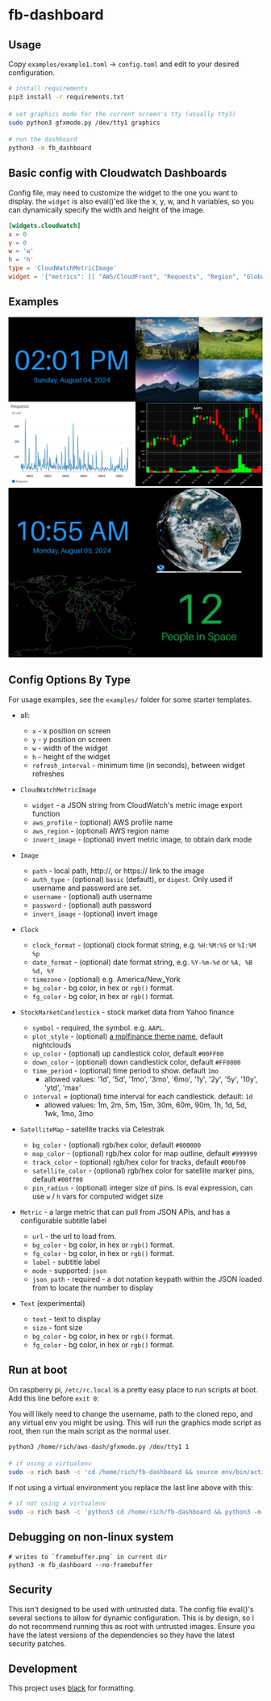 # fb-dashboard

## Usage

Copy `examples/example1.toml` -> `config.toml` and edit to your desired configuration.

```bash
# install requirements
pip3 install -r requirements.txt

# set graphics mode for the current screen's tty (usually tty1)
sudo python3 gfxmode.py /dev/tty1 graphics

# run the dashboard
python3 -m fb_dashboard
```

## Basic config with Cloudwatch Dashboards
Config file, may need to customize the widget to the one you want to display. the `widget` is also eval()'ed like the x, y, w, and h variables, so you can dynamically specify the width and height of the image.

```toml
[widgets.cloudwatch]
x = 0
y = 0
w = 'w'
h = 'h'
type = 'CloudWatchMetricImage'
widget = '{"metrics": [[ "AWS/CloudFront", "Requests", "Region", "Global", "DistributionId", "YOUR_DISTRIBUTION_ID_HERE" ]],"view": "timeSeries","stacked": false,"stat": "Sum","period": 900, "width": w, "height": h,"start": "-PT72H", "end": "P0D", "timezone": "-0400"}'
```

## Examples
[![example 1](examples/example1.toml.png)](examples/example1.toml)
[![example 2](examples/example2.toml.png)](examples/example2.toml)

## Config Options By Type
For usage examples, see the `examples/` folder for some starter templates.

- all:
  - `x` - x position on screen
  - `y` - y position on screen
  - `w` - width of the widget
  - `h` - height of the widget
  - `refresh_interval` - minimum time (in seconds), between widget refreshes
- `CloudWatchMetricImage`
  - `widget` - a JSON string from CloudWatch's metric image export function
  - `aws_profile` - (optional) AWS profile name
  - `aws_region` - (optional) AWS region name
  - `invert_image` - (optional) invert metric image, to obtain dark mode
- `Image`
  - `path` - local path, http://, or https:// link to the image
  - `auth_type` - (optional) `basic` (default), or `digest`. Only used if username and password are set.
  - `username` - (optional) auth username
  - `password` - (optional) auth password
  - `invert_image` - (optional) invert image
- `Clock`
  - `clock_format` - (optional) clock format string, e.g. `%H:%M:%S` or `%I:%M %p`
  - `date_format` - (optional) date format string, e.g. `%Y-%m-%d` or `%A, %B %d, %Y`
  - `timezone` - (optional) e.g. America/New_York
  - `bg_color` - bg color, in hex or `rgb()` format.
  - `fg_color` - bg color, in hex or `rgb()` format.
- `StockMarketCandlestick` - stock market data from Yahoo finance
  - `symbol` - required, the symbol. e.g. `AAPL`.
  - `plot_style` - (optional) [a mplfinance theme name](https://github.com/matplotlib/mplfinance/blob/master/examples/styles.ipynb), default nightclouds
  - `up_color` - (optional) up candlestick color, default `#00FF00`
  - `down_color` - (optional) down candlestick color, default `#FF0000`
  - `time_period` - (optional) time period to show. default `1mo`
    - allowed values: '1d', '5d', '1mo', '3mo', '6mo', '1y', '2y', '5y', '10y', 'ytd', 'max'
  - `interval` = (optional) time interval for each candlestick. default:  `1d`
    - allowed values: 1m, 2m, 5m, 15m, 30m, 60m, 90m, 1h, 1d, 5d, 1wk, 1mo, 3mo
- `SatelliteMap` - satellite tracks via Celestrak
  - `bg_color` - (optional) rgb/hex color, default `#000000`
  - `map_color` - (optional) rgb/hex color for map outline, default `#999999`
  - `track_color` - (optional) rgb/hex color for tracks, default `#00bf00`
  - `satellite_color` - (optional) rgb/hex color for satellite marker pins, default `#00ff00`
  - `pin_radius` - (optional) integer size of pins. Is eval expression, can use `w` / `h` vars for computed widget size
- `Metric` - a large metric that can pull from JSON APIs, and has a configurable subtitle label
  - `url` - the url to load from.
  - `bg_color` - bg color, in hex or `rgb()` format.
  - `fg_color` - bg color, in hex or `rgb()` format.
  - `label` - subtitle label
  - `mode` - supported: `json`
  - `json_path` - required - a dot notation keypath within the JSON loaded from to locate the number to display

- `Text` (experimental)
  - `text` - text to display
  - `size` - font size
  - `bg_color` - bg color, in hex or `rgb()` format.
  - `fg_color` - bg color, in hex or `rgb()` format.

## Run at boot

On raspberry pi, `/etc/rc.local` is a pretty easy place to run scripts at boot. Add this line before `exit 0`:

You will likely need to change the username, path to the cloned repo, and any virtual env you might be using. This will run the graphics mode script as root, then run the main script as the normal user.

```bash
python3 /home/rich/aws-dash/gfxmode.py /dev/tty1 1

# if using a virtualenv
sudo -u rich bash -c 'cd /home/rich/fb-dashboard && source env/bin/activate && python3 -m fb_dashboard'
```

If not using a virtual environment you replace the last line above with this:
```bash
# if not using a virtualenv
sudo -u rich bash -c 'python3 cd /home/rich/fb-dashboard && python3 -m fb_dashboard'
```

## Debugging on non-linux system
```
# writes to `framebuffer.png` in current dir
python3 -m fb_dashboard --no-framebuffer
```

## Security
This isn't designed to be used with untrusted data. The config file eval()'s several sections to allow for dynamic configuration. This is by design, so I do not recommend running this as root with untrusted images. Ensure you have the latest versions of the dependencies so they have the latest security patches.

## Development

This project uses [black](https://black.readthedocs.io/en/stable/the_black_code_style/current_style.html) for formatting.
